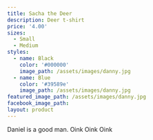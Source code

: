 ```yaml
---
title: Sacha the Deer
description: Deer t-shirt
price: '4.00'
sizes:
  - Small
  - Medium
styles:
  - name: Black
    color: '#000000'
    image_path: /assets/images/danny.jpg
  - name: Blue
    color: '#39589e'
    image_path: /assets/images/danny.jpg
featured_image_path: /assets/images/danny.jpg
facebook_image_path:
layout: product
---
```


Daniel is a good man. Oink Oink Oink
